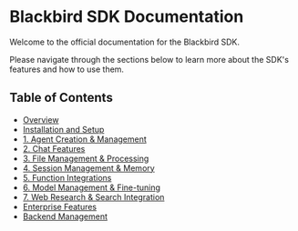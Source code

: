 # Blackbird SDK Documentation

Welcome to the official documentation for the Blackbird SDK.

Please navigate through the sections below to learn more about the SDK's features and how to use them.

## Table of Contents

*   [Overview](./overview.md)
*   [Installation and Setup](./installation.md)
*   [1. Agent Creation & Management](./agent_creation.md)
*   [2. Chat Features](./chat_features.md)
*   [3. File Management & Processing](./file_processing.md)
*   [4. Session Management & Memory](./session_management_sdk.md)
*   [5. Function Integrations](./function_integrations.md)
*   [6. Model Management & Fine-tuning](./model_management.md)
*   [7. Web Research & Search Integration](./web_research.md)
*   [Enterprise Features](./enterprise_features.md)
*   [Backend Management](./backend_management.md)
